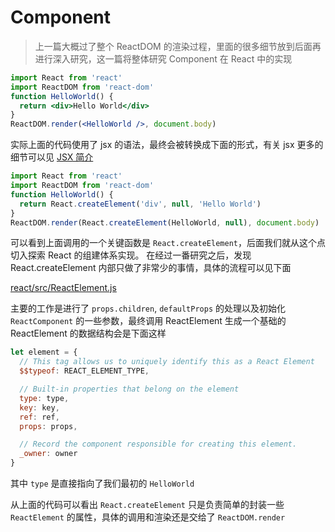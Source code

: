 # Component

> 上一篇大概过了整个 ReactDOM 的渲染过程，里面的很多细节放到后面再进行深入研究，这一篇将整体研究 Component 在 React 中的实现

```jsx
import React from 'react'
import ReactDOM from 'react-dom'
function HelloWorld() {
  return <div>Hello World</div>
}
ReactDOM.render(<HelloWorld />, document.body)
```

实际上面的代码使用了 jsx 的语法，最终会被转换成下面的形式，有关 jsx 更多的细节可以见 [JSX 简介](https://zh-hans.reactjs.org/docs/introducing-jsx.html)

```jsx
import React from 'react'
import ReactDOM from 'react-dom'
function HelloWorld() {
  return React.createElement('div', null, 'Hello World')
}
ReactDOM.render(React.createElement(HelloWorld, null), document.body)
```

可以看到上面调用的一个关键函数是 `React.createElement`，后面我们就从这个点切入探索 React 的组建体系实现。
在经过一番研究之后，发现 React.createElement 内部只做了非常少的事情，具体的流程可以见下面

[react/src/ReactElement.js](https://github.com/luxp/react-prod-only/blob/prod-only/packages/react/src/ReactElement.js#L250)

主要的工作是进行了 `props.children`, `defaultProps` 的处理以及初始化 `ReactComponent` 的一些参数，最终调用 ReactElement 生成一个基础的 ReactElement 的数据结构会是下面这样

```js
let element = {
  // This tag allows us to uniquely identify this as a React Element
  $$typeof: REACT_ELEMENT_TYPE,

  // Built-in properties that belong on the element
  type: type,
  key: key,
  ref: ref,
  props: props,

  // Record the component responsible for creating this element.
  _owner: owner
}
```

其中 `type` 是直接指向了我们最初的 `HelloWorld`

从上面的代码可以看出 `React.createElement` 只是负责简单的封装一些 `ReactElement` 的属性，具体的调用和渲染还是交给了 `ReactDOM.render`
